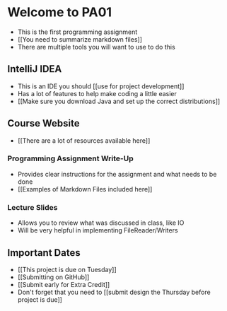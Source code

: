 # Welcome to PA01
- This is the first programming assignment
- [[You need to summarize markdown files]]
- There are multiple tools you will want to use to do this

## IntelliJ IDEA
- This is an IDE you should [[use for project development]]
- Has a lot of features to help make coding a little easier
- [[Make sure you download Java and set up the correct distributions]]

## Course Website
- [[There are a lot of resources available here]]

### Programming Assignment Write-Up
- Provides clear instructions for the assignment and what needs to be done
- [[Examples of Markdown Files included here]]

### Lecture Slides
- Allows you to review what was discussed in class, like IO
- Will be very helpful in implementing FileReader/Writers

## Important Dates
- [[This project is due on Tuesday]]
- [[Submitting on GitHub]]
- [[Submit early for Extra Credit]]
- Don't forget that you need to [[submit design the Thursday before project is due]]
